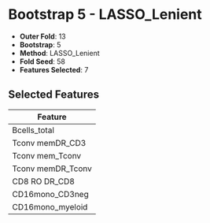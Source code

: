 # Bootstrap 5 - LASSO_Lenient

- **Outer Fold**: 13
- **Bootstrap**: 5
- **Method**: LASSO_Lenient
- **Fold Seed**: 58
- **Features Selected**: 7

## Selected Features

| Feature |
|---------|
| Bcells_total |
| Tconv memDR_CD3 |
| Tconv mem_Tconv |
| Tconv memDR_Tconv |
| CD8 RO DR_CD8 |
| CD16mono_CD3neg |
| CD16mono_myeloid |
